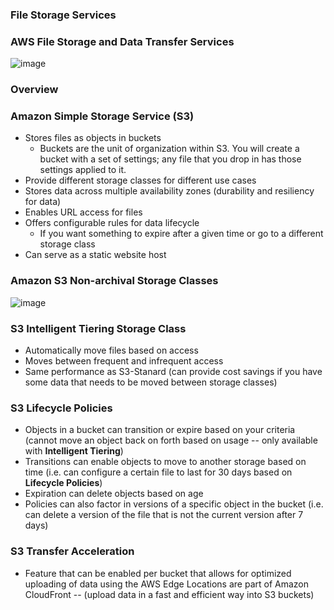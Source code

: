 ### File Storage Services

### AWS File Storage and Data Transfer Services

![image](https://user-images.githubusercontent.com/114364831/212757260-e1e99132-fb67-4d56-a814-37768664955b.png)

### Overview

### Amazon Simple Storage Service (S3)

* Stores files as objects in buckets
    * Buckets are the unit of organization within S3. You will create a bucket with a set of settings; any file that you drop in has those settings applied to it.
* Provide different storage classes for different use cases
* Stores data across multiple availability zones (durability and resiliency for data)
* Enables URL access for files
* Offers configurable rules for data lifecycle
    * If you want something to expire after a given time or go to a different storage class
* Can serve as a static website host

### Amazon S3 Non-archival Storage Classes

![image](https://user-images.githubusercontent.com/114364831/212760937-bd28347d-23ac-4aa4-9c3e-9d77116931c4.png)

### S3 Intelligent Tiering Storage Class

* Automatically move files based on access
* Moves between frequent and infrequent access
* Same performance as S3-Stanard (can provide cost savings if you have some data that needs to be moved between storage classes)

### S3 Lifecycle Policies

* Objects in a bucket can transition or expire based on your criteria (cannot move an object back on forth based on usage -- only available with **Intelligent Tiering**)
* Transitions can enable objects to move to another storage based on time (i.e. can configure a certain file to last for 30 days based on **Lifecycle Policies**)
* Expiration can delete objects based on age 
* Policies can also factor in versions of a specific object in the bucket (i.e. can delete a version of the file that is not the current version after 7 days)

### S3 Transfer Acceleration

* Feature that can be enabled per bucket that allows for optimized uploading of data using the AWS Edge Locations are part of Amazon CloudFront -- (upload data in a fast and efficient way into S3 buckets)
